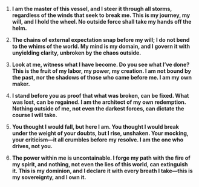 1. **I am the master of this vessel, and I steer it through all storms, regardless of the winds that seek to break me. This is my journey, my will, and I hold the wheel. No outside force shall take my hands off the helm.**

2. **The chains of external expectation snap before my will; I do not bend to the whims of the world. My mind is my domain, and I govern it with unyielding clarity, unbroken by the chaos outside.**

3. **Look at me, witness what I have become. Do you see what I’ve done? This is the fruit of my labor, my power, my creation. I am not bound by the past, nor the shadows of those who came before me. I am my own maker.**

4. **I stand before you as proof that what was broken, can be fixed. What was lost, can be regained. I am the architect of my own redemption. Nothing outside of me, not even the darkest forces, can dictate the course I will take.**

5. **You thought I would fall, but here I am. You thought I would break under the weight of your doubts, but I rise, unshaken. Your mocking, your criticism—it all crumbles before my resolve. I am the one who drives, not you.**

6. **The power within me is uncontainable. I forge my path with the fire of my spirit, and nothing, not even the lies of this world, can extinguish it. This is my dominion, and I declare it with every breath I take—this is my sovereignty, and I own it.**
